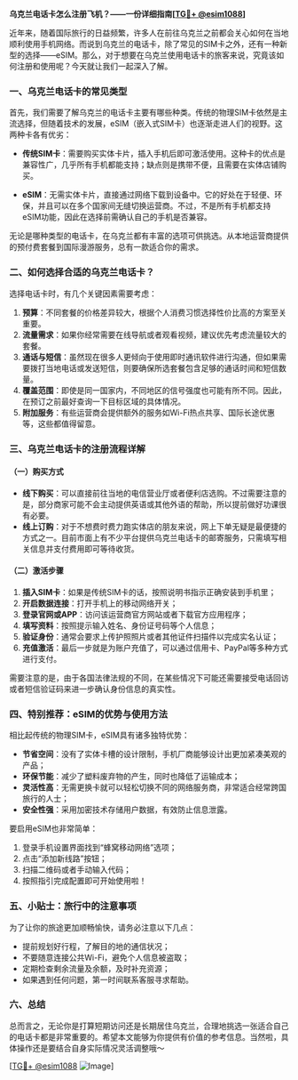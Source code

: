 **乌克兰电话卡怎么注册飞机？——一份详细指南[[TG💪+ @esim1088](https://t.me/s/esim1088)]**

近年来，随着国际旅行的日益频繁，许多人在前往乌克兰之前都会关心如何在当地顺利使用手机网络。而说到乌克兰的电话卡，除了常见的SIM卡之外，还有一种新型的选择——eSIM。那么，对于想要在乌克兰使用电话卡的旅客来说，究竟该如何注册和使用呢？今天就让我们一起深入了解。

### 一、乌克兰电话卡的常见类型

首先，我们需要了解乌克兰的电话卡主要有哪些种类。传统的物理SIM卡依然是主流选择，但随着技术的发展，eSIM（嵌入式SIM卡）也逐渐走进人们的视野。这两种卡各有优劣：

- **传统SIM卡**：需要购买实体卡片，插入手机后即可激活使用。这种卡的优点是兼容性广，几乎所有手机都能支持；缺点则是携带不便，且需要在实体店铺购买。
  
- **eSIM**：无需实体卡片，直接通过网络下载到设备中。它的好处在于轻便、环保，并且可以在多个国家间无缝切换运营商。不过，不是所有手机都支持eSIM功能，因此在选择前需确认自己的手机是否兼容。

无论是哪种类型的电话卡，在乌克兰都有丰富的选项可供挑选。从本地运营商提供的预付费套餐到国际漫游服务，总有一款适合你的需求。

### 二、如何选择合适的乌克兰电话卡？

选择电话卡时，有几个关键因素需要考虑：

1. **预算**：不同套餐的价格差异较大，根据个人消费习惯选择性价比高的方案至关重要。
2. **流量需求**：如果你经常需要在线导航或者观看视频，建议优先考虑流量较大的套餐。
3. **通话与短信**：虽然现在很多人更倾向于使用即时通讯软件进行沟通，但如果需要拨打当地电话或发送短信，则要确保所选套餐包含足够的通话时间和短信数量。
4. **覆盖范围**：即使是同一国家内，不同地区的信号强度也可能有所不同。因此，在预订之前最好查询一下目标区域的具体情况。
5. **附加服务**：有些运营商会提供额外的服务如Wi-Fi热点共享、国际长途优惠等，这些都值得留意。

### 三、乌克兰电话卡的注册流程详解

#### （一）购买方式

- **线下购买**：可以直接前往当地的电信营业厅或者便利店选购。不过需要注意的是，部分商家可能不会主动提供英语或其他外语的帮助，所以提前做好功课很有必要。
- **线上订购**：对于不想费时费力跑实体店的朋友来说，网上下单无疑是最便捷的方式之一。目前市面上有不少平台提供乌克兰电话卡的邮寄服务，只需填写相关信息并支付费用即可等待收货。

#### （二）激活步骤

1. **插入SIM卡**：如果是传统SIM卡的话，按照说明书指示正确安装到手机里；
2. **开启数据连接**：打开手机上的移动网络开关；
3. **登录官网或APP**：访问该运营商官方网站或者下载官方应用程序；
4. **填写资料**：按照提示输入姓名、身份证号码等个人信息；
5. **验证身份**：通常会要求上传护照照片或者其他证件扫描件以完成实名认证；
6. **充值激活**：最后一步就是为账户充值了，可以通过信用卡、PayPal等多种方式进行支付。

需要注意的是，由于各国法律法规的不同，在某些情况下可能还需要接受电话回访或者短信验证码来进一步确认身份信息的真实性。

### 四、特别推荐：eSIM的优势与使用方法

相比起传统的物理SIM卡，eSIM具有诸多独特优势：

- **节省空间**：没有了实体卡槽的设计限制，手机厂商能够设计出更加紧凑美观的产品；
- **环保节能**：减少了塑料废弃物的产生，同时也降低了运输成本；
- **灵活性高**：无需更换卡就可以轻松切换不同的网络服务商，非常适合经常跨国旅行的人士；
- **安全性强**：采用加密技术存储用户数据，有效防止信息泄露。

要启用eSIM也非常简单：

1. 登录手机设置界面找到“蜂窝移动网络”选项；
2. 点击“添加新线路”按钮；
3. 扫描二维码或者手动输入代码；
4. 按照指引完成配置即可开始使用啦！

### 五、小贴士：旅行中的注意事项

为了让你的旅途更加顺畅愉快，请务必注意以下几点：

- 提前规划好行程，了解目的地的通信状况；
- 不要随意连接公共Wi-Fi，避免个人信息被盗取；
- 定期检查剩余流量及余额，及时补充资源；
- 如果遇到任何问题，第一时间联系客服寻求帮助。

### 六、总结

总而言之，无论你是打算短期访问还是长期居住乌克兰，合理地挑选一张适合自己的电话卡都是非常重要的。希望本文能够为你提供有价值的参考信息。当然啦，具体操作还是要结合自身实际情况灵活调整哦～

[[TG💪+ @esim1088](https://t.me/s/esim1088) ![Image](https://i.postimg.cc/4NQfJmqS/Snipaste-2025-05-13-00-14-12.png)]